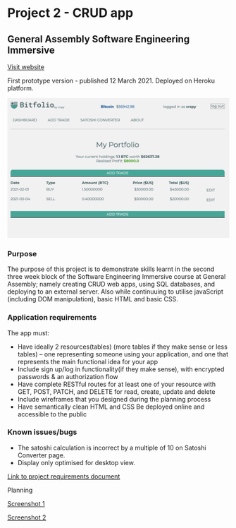 # Project 2 - CRUD app


## General Assembly Software Engineering Immersive 

  

[Visit website](https://bitfolio-crspy.herokuapp.com/)

First prototype version - published 12 March 2021. Deployed on Heroku platform.

![alt text](public/resources/bitfolio_web_app_screenshot.png "prototype screenshot")


### Purpose
The purpose of this project is to demonstrate skills learnt in the second three week block of the Software Engineering Immersive course at General Assembly; namely creating CRUD web apps, using SQL databases, and deploying to an external server. Also while continuuing to utilise javaScript (including DOM manipulation), basic HTML and basic CSS.

### Application requirements
The app must:

- Have ideally 2 resources(tables) (more tables if they make sense or less tables) – one representing someone using your application, and one that represents the main functional idea for your app
- Include sign up/log in functionality(if they make sense), with encrypted passwords & an authorization flow
- Have complete RESTful routes for at least one of your resource with GET, POST, PATCH, and DELETE for read, create, update and delete
- Include wireframes that you designed during the planning process
- Have semantically clean HTML and CSS
Be deployed online and accessible to the public 

### Known issues/bugs

- The satoshi calculation is incorrect by a multiple of 10 on Satoshi Converter page.
- Display only optimised for desktop view.


[Link to project requirements document](https://gist.github.com/epoch/7651b05c23b1fd26f00663b4866c1e26)

Planning

[Screenshot 1](Profit_algo_planning1.jpg)

[Screenshot 2](Profit_algo_planning2.jpg)